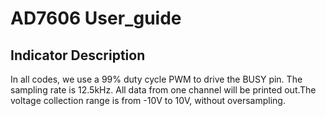 # AD7606 User_guide
## Indicator Description
In all codes, we use a 99% duty cycle PWM to drive the BUSY pin. The sampling rate is 12.5kHz. All data from one channel will be printed out.The voltage collection range is from -10V to 10V, without oversampling.
